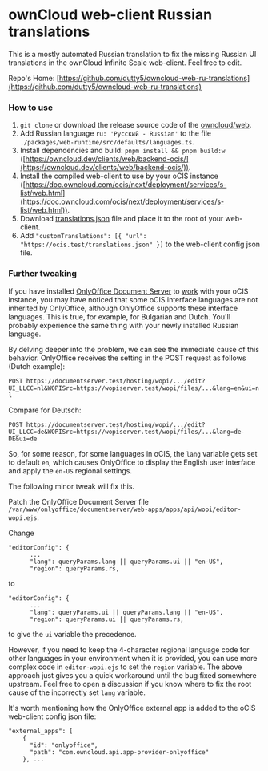 # ownCloud web-client Russian translations
This is a mostly automated Russian translation to fix the missing Russian UI translations in the ownCloud Infinite Scale web-client. Feel free to edit.

Repo's Home: [https://github.com/dutty5/owncloud-web-ru-translations](https://github.com/dutty5/owncloud-web-ru-translations)

### How to use

1. `git clone` or download the release source code of the [owncloud/web](https://github.com/owncloud/web).
2. Add Russian language `ru: 'Русский - Russian'` to the file `./packages/web-runtime/src/defaults/languages.ts`.
3. Install dependencies and build: `pnpm install && pnpm build:w` ([https://owncloud.dev/clients/web/backend-ocis/](https://owncloud.dev/clients/web/backend-ocis/)).
4. Install the compiled web-client to use by your oCIS instance ([https://doc.owncloud.com/ocis/next/deployment/services/s-list/web.html](https://doc.owncloud.com/ocis/next/deployment/services/s-list/web.html)).
5. Download [translations.json](translations.json) file and place it to the root of your web-client.
6. Add `"customTranslations": [{ "url": "https://ocis.test/translations.json" }]` to the web-client config json file.

### Further tweaking

If you have installed [OnlyOffice Document Server](https://helpcenter.onlyoffice.com/installation/docs-community-index.aspx) to [work](https://doc.owncloud.com/ocis/next/conf-examples/office/office-integration.html) with your oCIS instance, you may have noticed that some oCIS interface languages ​​are not inherited by OnlyOffice, although OnlyOffice supports these interface languages. This is true, for example, for Bulgarian and Dutch. You'll probably experience the same thing with your newly installed Russian language.

By delving deeper into the problem, we can see the immediate cause of this behavior. OnlyOffice receives the setting in the POST request as follows (Dutch example):

`POST https://documentserver.test/hosting/wopi/.../edit?UI_LLCC=nl&WOPISrc=https://wopiserver.test/wopi/files/...&lang=en&ui=nl`

Compare for Deutsch:

`POST https://documentserver.test/hosting/wopi/.../edit?UI_LLCC=de&WOPISrc=https://wopiserver.test/wopi/files/...&lang=de-DE&ui=de`

So, for some reason, for some languages ​​in oCIS, the `lang` variable gets set to default `en`, which causes OnlyOffice to display the English user interface and apply the `en-US` regional settings.

The following minor tweak will fix this.

Patch the OnlyOffice Document Server file `/var/www/onlyoffice/documentserver/web-apps/apps/api/wopi/editor-wopi.ejs`.

Change
```
"editorConfig": {
      ...
      "lang": queryParams.lang || queryParams.ui || "en-US",
      "region": queryParams.rs,
```
to
```
"editorConfig": {
      ...
      "lang": queryParams.ui || queryParams.lang || "en-US",
      "region": queryParams.ui || queryParams.rs,
```
to give the `ui` variable the precedence.

However, if you need to keep the 4-character regional language code for other languages in your environment when it is provided, you can use more complex code in `editor-wopi.ejs` to set the `region` variable. The above approach just gives you a quick workaround until the bug fixed somewhere upstream. Feel free to open a discussion if you know where to fix the root cause of the incorrectly set `lang` variable.

It's worth mentioning how the OnlyOffice external app is added to the oCIS web-client config json file:
```
"external_apps": [
    {
      "id": "onlyoffice",
      "path": "com.owncloud.api.app-provider-onlyoffice"
    }, ...
```
